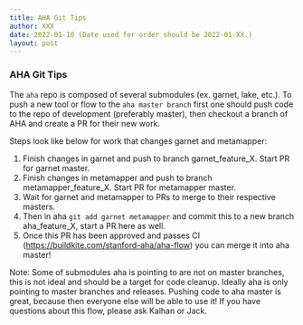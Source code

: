 ```yaml
---
title: AHA Git Tips
author: XXX
date: 2022-01-10 (Date used for order should be 2022-01-XX.)
layout: post
---
```


### AHA Git Tips ###

The `aha` repo is composed of several submodules (ex. garnet, lake, etc.). 
To push a new tool or flow to the `aha master branch` first one should push code to the repo of development (preferably master), then checkout a branch of AHA and create a PR
for their new work.

Steps look like below for work that changes garnet and metamapper:

1. Finish changes in garnet and push to branch garnet_feature_X. Start PR for garnet master.
2. Finish changes in metamapper and push to branch metamapper_feature_X. Start PR for metamapper master. 
3. Wait for garnet and metamapper to PRs to merge to their respective masters.
4. Then in aha `git add garnet metamapper` and commit this to a new branch aha_feature_X, start a PR here as well.
5. Once this PR has been approved and passes CI (https://buildkite.com/stanford-aha/aha-flow) you can merge it into aha master!



Note: Some of submodules aha is pointing to are not on master branches, this is not ideal and should be a target for code cleanup. 
Ideally aha is only pointing to master branches and releases. 
Pushing code to aha master is great, because then everyone else will be able to use it!
If you have questions about this flow, please ask Kalhan or Jack. 




